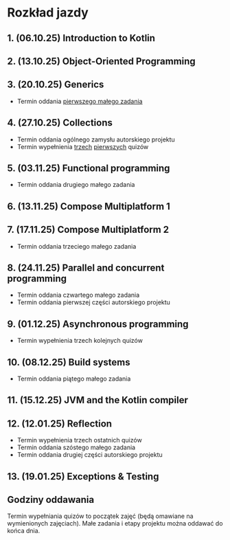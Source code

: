 # Rozkład jazdy
## 1. (06.10.25) Introduction to Kotlin
## 2. (13.10.25) Object-Oriented Programming
## 3. (20.10.25) Generics
- Termin oddania [pierwszego małego zadania](https://classroom.github.com/a/4PeeCATD)
## 4. (27.10.25) Collections
- Termin oddania ogólnego zamysłu autorskiego projektu
- Termin wypełnienia [trzech](https://forms.gle/ZxkhuSErHPZrUCoeA) [pierwszych](https://forms.gle/oaMuRLSxrPS3zB187) quizów
## 5. (03.11.25) Functional programming
- Termin oddania drugiego małego zadania
## 6. (13.11.25) Compose Multiplatform 1
## 7. (17.11.25) Compose Multiplatform 2
- Termin oddania trzeciego małego zadania
## 8. (24.11.25) Parallel and concurrent programming
- Termin oddania czwartego małego zadania
- Termin oddania pierwszej części autorskiego projektu
## 9. (01.12.25) Asynchronous programming
- Termin wypełnienia trzech kolejnych quizów
## 10. (08.12.25) Build systems
- Termin oddania piątego małego zadania
## 11. (15.12.25) JVM and the Kotlin compiler
## 12. (12.01.25) Reflection
- Termin wypełnienia trzech ostatnich quizów
- Termin oddania szóstego małego zadania
- Termin oddania drugiej części autorskiego projektu
## 13. (19.01.25) Exceptions & Testing


## Godziny oddawania
Termin wypełniania quizów to początek zajęć (będą omawiane na wymienionych zajęciach).
Małe zadania i etapy projektu można oddawać do końca dnia.